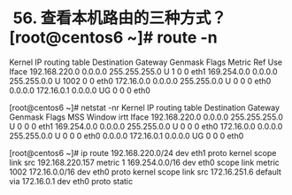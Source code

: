 #  56. 查看本机路由的三种方式？[root@centos6 ~]# route -n
Kernel IP routing table
Destination     Gateway         Genmask         Flags Metric Ref    Use Iface
192.168.220.0   0.0.0.0         255.255.255.0   U     1      0        0 eth1
169.254.0.0     0.0.0.0         255.255.0.0     U     1002   0        0 eth0
172.16.0.0      0.0.0.0         255.255.0.0     U     0      0        0 eth0
0.0.0.0         172.16.0.1      0.0.0.0         UG    0      0        0 eth0

[root@centos6 ~]# netstat -nr
Kernel IP routing table
Destination     Gateway         Genmask         Flags   MSS Window  irtt Iface
192.168.220.0   0.0.0.0         255.255.255.0   U         0 0          0 eth1
169.254.0.0     0.0.0.0         255.255.0.0     U         0 0          0 eth0
172.16.0.0      0.0.0.0         255.255.0.0     U         0 0          0 eth0
0.0.0.0         172.16.0.1      0.0.0.0         UG        0 0          0 eth0

[root@centos6 ~]#  ip route
192.168.220.0/24 dev eth1  proto kernel  scope link  src 192.168.220.157  metric 1 
169.254.0.0/16 dev eth0  scope link  metric 1002 
172.16.0.0/16 dev eth0  proto kernel  scope link  src 172.16.251.6 
default via 172.16.0.1 dev eth0  proto static

